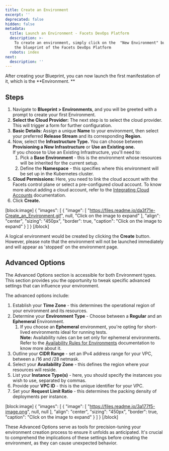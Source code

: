 ```yaml
---
title: Create an Environment
excerpt: ''
deprecated: false
hidden: false
metadata:
  title: Launch an Environment - Facets DevOps Platform
  description: >-
    To create an environment, simply click on the  "New Environment" button in
    the blueprint of the Facets DevOps Platform
  robots: index
next:
  description: ''
---
```

After creating your Blueprint, you can now launch the first manifestation of it, which is the **Environment. **

## Steps

1. Navigate to **Blueprint > Environments**, and you will be greeted with a prompt to create your first Environment.
2. **Select the Cloud Provider:** The next step is to select the cloud provider. This will trigger a form for further configuration.
3. **Basic Details:** Assign a unique **Name** to your environment, then select your preferred **Release Stream** and its corresponding **Region.**
4. Now, select the **Infrastructure Type.** You can choose between **Provisioning a New Infrastructure** or **Use an Existing one.**  
   If you choose to Use an Existing Infrastructure, you'll need to:
   1. Pick a **Base Environment** - this is the environment whose resources will be inherited for the current setup.
   2. Define the **Namespace** - this specifies where this environment will be set up in the Kubernetes cluster.
5. **Cloud Permissions:** Here, you need to link the cloud account with the Facets control plane or select a pre-configured cloud account. To know more about adding a cloud account, refer to the [Integrating Cloud Accounts](https://readme.facets.cloud/docs/integrating-cloud-accounts) documentation.
6. Click **Create.**

[block:image]
{
  "images": [
    {
      "image": [
        "https://files.readme.io/da3f71e-Create_an_Environment.gif",
        null,
        "Click on the image to expand"
      ],
      "align": "center",
      "sizing": "450px",
      "border": true,
      "caption": "Click on the image to expand"
    }
  ]
}
[/block]


A logical environment would be created by clicking the **Create** button. However, please note that the environment will not be launched immediately and will appear as 'stopped' on the environment page.

## Advanced Options

The Advanced Options section is accessible for both Environment types. This section provides you the opportunity to tweak specific advanced settings that can influence your environment.

The advanced options include:

1. Establish your **Time Zone** - this determines the operational region of your environment and its resources.
2. Determine your **Environment Type** - Choose between a **Regular** and an **Ephemeral** Environment.
   1. If you choose an **Ephemeral** environment, you're opting for short-lived environments ideal for running tests.  
      **Note:** Availability rules can be set only for ephemeral environments. Refer to the [Availability Rules for Environments](https://readme.facets.cloud/docs/availability-rules-for-environments) documentation to know more about it.
3. Outline your **CIDR Range** - set an IPv4 address range for your VPC, between a /16 and /28 netmask.
4. Select your **Availability Zone** - this defines the region where your resources will reside.
5. List your **Instance Type(s)** - here, you should specify the instances you wish to use, separated by commas.
6. Provide your **VPC ID** - this is the unique identifier for your VPC.
7. Set your **Request Limit Ratio** - this determines the packing density of deployments per instance.

[block:image]
{
  "images": [
    {
      "image": [
        "https://files.readme.io/3a177f5-image.png",
        null,
        null
      ],
      "align": "center",
      "sizing": "450px",
      "border": true,
      "caption": "Click on the image to expand"
    }
  ]
}
[/block]


These Advanced Options serve as tools for precision-tuning your environment creation process to ensure it unfolds as anticipated. It's crucial to comprehend the implications of these settings before creating the environment, as they can cause unexpected behavior.